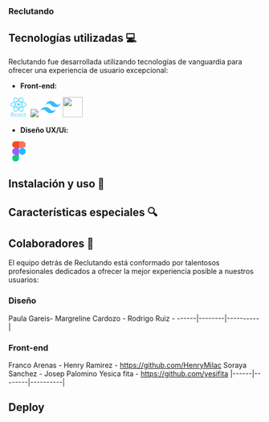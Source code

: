﻿### **Reclutando**
 
 
 ## Tecnologías utilizadas 💻
 Reclutando fue desarrollada utilizando tecnologías de vanguardia para ofrecer una experiencia de usuario excepcional:
 
 - **Front-end:**




 <img src="https://raw.githubusercontent.com/devicons/devicon/master/icons/react/react-original-wordmark.svg" alt="react" width="40" height="40"/>
 
 <img src ="https://redux.js.org" target="_blank" rel="noreferrer"/>
 
<img aling="left" width='40'  height="40" src="https://github.com/devicons/devicon/blob/master/icons/tailwindcss/tailwindcss-plain.svg"/>

<img aling="left" width='40'  height="40" src="https://github.com/devicons/devicon/blob/master/icons/firebase/firebase.svg"/>
 

- **Diseño UX/Ui:** 

<img aling="left" width='40'   height="40" src=https://github.com/devicons/devicon/blob/master/icons/figma/figma-original.svg/>

## Instalación y uso 📲

## Características especiales 🔍

## Colaboradores 👥

El equipo detrás de Reclutando está conformado por talentosos profesionales dedicados a ofrecer la mejor experiencia posible a nuestros usuarios:

### Diseño

Paula Gareis-
Margreline Cardozo -
Rodrigo Ruiz -
------|--------|----------|


### Front-end

Franco Arenas -
Henry Ramirez - https://github.com/HenryMilac
Soraya Sanchez -
Josep Palomino
Yesica fita - https://github.com/yesifita
|------|--------|----------|

## Deploy
